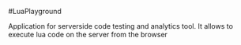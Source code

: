 #LuaPlayground

Application for serverside code testing and analytics tool.
It allows to execute lua code on the server from the browser